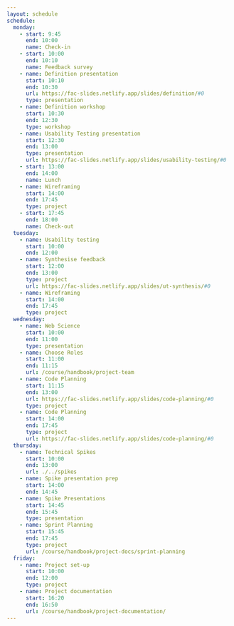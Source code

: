 ```yaml
---
layout: schedule
schedule:
  monday:
    - start: 9:45
      end: 10:00
      name: Check-in
    - start: 10:00
      end: 10:10
      name: Feedback survey
    - name: Definition presentation
      start: 10:10
      end: 10:30
      url: https://fac-slides.netlify.app/slides/definition/#0
      type: presentation
    - name: Definition workshop
      start: 10:30
      end: 12:30
      type: workshop
    - name: Usability Testing presentation
      start: 12:30
      end: 13:00
      type: presentation
      url: https://fac-slides.netlify.app/slides/usability-testing/#0
    - start: 13:00
      end: 14:00
      name: Lunch
    - name: Wireframing
      start: 14:00
      end: 17:45
      type: project
    - start: 17:45
      end: 18:00
      name: Check-out
  tuesday:
    - name: Usability testing
      start: 10:00
      end: 12:00
    - name: Synthesise feedback
      start: 12:00
      end: 13:00
      type: project
      url: https://fac-slides.netlify.app/slides/ut-synthesis/#0
    - name: Wireframing
      start: 14:00
      end: 17:45
      type: project
  wednesday:
    - name: Web Science
      start: 10:00
      end: 11:00
      type: presentation
    - name: Choose Roles
      start: 11:00
      end: 11:15
      url: /course/handbook/project-team
    - name: Code Planning
      start: 11:15
      end: 13:00
      url: https://fac-slides.netlify.app/slides/code-planning/#0
      type: project
    - name: Code Planning
      start: 14:00
      end: 17:45
      type: project
      url: https://fac-slides.netlify.app/slides/code-planning/#0
  thursday:
    - name: Technical Spikes
      start: 10:00
      end: 13:00
      url: ./../spikes
    - name: Spike presentation prep
      start: 14:00
      end: 14:45
    - name: Spike Presentations
      start: 14:45
      end: 15:45
      type: presentation
    - name: Sprint Planning
      start: 15:45
      end: 17:45
      type: project
      url: /course/handbook/project-docs/sprint-planning
  friday:
    - name: Project set-up
      start: 10:00
      end: 12:00
      type: project
    - name: Project documentation
      start: 16:20
      end: 16:50
      url: /course/handbook/project-documentation/
---
```

